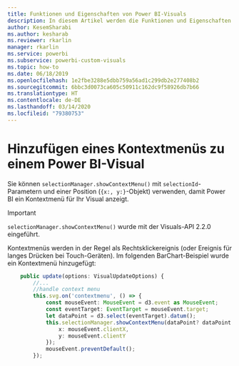 ```yaml
---
title: Funktionen und Eigenschaften von Power BI-Visuals
description: In diesem Artikel werden die Funktionen und Eigenschaften von Power BI-Visuals beschrieben.
author: KesemSharabi
ms.author: kesharab
ms.reviewer: rkarlin
manager: rkarlin
ms.service: powerbi
ms.subservice: powerbi-custom-visuals
ms.topic: how-to
ms.date: 06/18/2019
ms.openlocfilehash: 1e2fbe3288e5dbb759a56ad1c299db2e277408b2
ms.sourcegitcommit: 6bbc3d0073ca605c50911c162dc9f58926db7b66
ms.translationtype: HT
ms.contentlocale: de-DE
ms.lasthandoff: 03/14/2020
ms.locfileid: "79380753"
---
```

# <a name="add-context-menu-to-power-bi-visual"></a>Hinzufügen eines Kontextmenüs zu einem Power BI-Visual

Sie können `selectionManager.showContextMenu()` mit `selectionId`-Parametern und einer Position (`{x:, y:}`-Objekt) verwenden, damit Power BI ein Kontextmenü für Ihr Visual anzeigt.

> [!IMPORTANT]
> `selectionManager.showContextMenu()` wurde mit der Visuals-API 2.2.0 eingeführt.

Kontextmenüs werden in der Regel als Rechtsklickereignis (oder Ereignis für langes Drücken bei Touch-Geräten). Im folgenden BarChart-Beispiel wurde ein Kontextmenü hinzugefügt:

```typescript
    public update(options: VisualUpdateOptions) {
        //...
        //handle context menu
        this.svg.on('contextmenu', () => {
            const mouseEvent: MouseEvent = d3.event as MouseEvent;
            const eventTarget: EventTarget = mouseEvent.target;
            let dataPoint = d3.select(eventTarget).datum();
            this.selectionManager.showContextMenu(dataPoint? dataPoint.selectionId : {}, {
                x: mouseEvent.clientX,
                y: mouseEvent.clientY
            });
            mouseEvent.preventDefault();
        });
```
